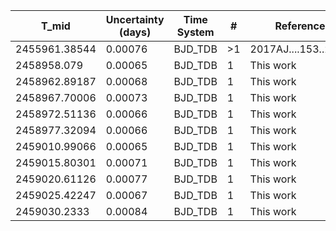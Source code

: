 |T_mid|Uncertainty (days)           |Time System|#                                            |Reference                           |
|-----|-----------------------------|-----------|---------------------------------------------|------------------------------------|
|2455961.38544|0.00076                      |BJD_TDB    |>1                                           |2017AJ....153..211Z                 |
|2458958.079|0.00065                      |BJD_TDB    |1                                            |This work                           |
|2458962.89187|0.00068                      |BJD_TDB    |1                                            |This work                           |
|2458967.70006|0.00073                      |BJD_TDB    |1                                            |This work                           |
|2458972.51136|0.00066                      |BJD_TDB    |1                                            |This work                           |
|2458977.32094|0.00066                      |BJD_TDB    |1                                            |This work                           |
|2459010.99066|0.00065                      |BJD_TDB    |1                                            |This work                           |
|2459015.80301|0.00071                      |BJD_TDB    |1                                            |This work                           |
|2459020.61126|0.00077                      |BJD_TDB    |1                                            |This work                           |
|2459025.42247|0.00067                      |BJD_TDB    |1                                            |This work                           |
|2459030.2333|0.00084                      |BJD_TDB    |1                                            |This work                           |
